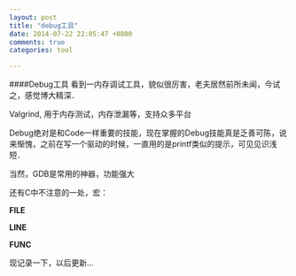 ```yaml
---
layout: post
title: "debug工具"
date: 2014-07-22 22:05:47 +0800
comments: true
categories: tool

---
```

####Debug工具
看到一内存调试工具，貌似很厉害，老夫居然前所未闻，今试之，感觉博大精深．

Valgrind, 用于内存测试，内存泄漏等，支持众多平台

<!--more-->

Debug绝对是和Code一样重要的技能，现在掌握的Debug技能真是乏善可陈，说来惭愧，之前在写一个驱动的时候，一直用的是printf类似的提示，可见见识浅短．

当然，GDB是常用的神器，功能强大

还有C中不注意的一处，宏：

__FILE__

__LINE__

__FUNC__


现记录一下，以后更新...
